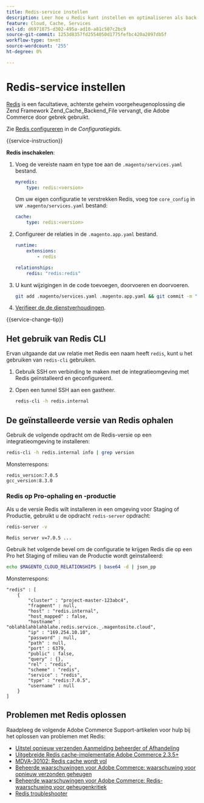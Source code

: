 ```yaml
---
title: Redis-service instellen
description: Leer hoe u Redis kunt instellen en optimaliseren als back-end cacheoplossing voor Adobe Commerce op cloudinfrastructuur.
feature: Cloud, Cache, Services
exl-id: d6971875-d302-495a-ad10-a81c507c2bc9
source-git-commit: 1253d8357fd2554050d1775fefbc420a2097db5f
workflow-type: tm+mt
source-wordcount: '255'
ht-degree: 0%

---
```


# Redis-service instellen

[Redis](https://redis.io) is een facultatieve, achterste geheim voorgeheugenoplossing die Zend Framework Zend_Cache_Backend_File vervangt, die Adobe Commerce door gebrek gebruikt.

Zie [Redis configureren](https://experienceleague.adobe.com/docs/commerce-operations/configuration-guide/cache/redis/config-redis.html) in de _Configuratiegids_.

{{service-instruction}}

**Redis inschakelen**:

1. Voeg de vereiste naam en type toe aan de `.magento/services.yaml` bestand.

   ```yaml
   myredis:
       type: redis:<version>
   ```

   Om uw eigen configuratie te verstrekken Redis, voeg toe `core_config` in uw `.magento/services.yaml` bestand:

   ```yaml
   cache:
       type: redis:<version>
   ```

1. Configureer de relaties in de `.magento.app.yaml` bestand.

   ```yaml
   runtime:
       extensions:
           - redis
   
   relationships:
       redis: "redis:redis"
   ```

1. U kunt wijzigingen in de code toevoegen, doorvoeren en doorvoeren.

   ```bash
   git add .magento/services.yaml .magento.app.yaml && git commit -m "Enable redis service" && git push origin <branch-name>
   ```

1. [Verifieer de de dienstverhoudingen](services-yaml.md#service-relationships).

{{service-change-tip}}

## Het gebruik van Redis CLI

Ervan uitgaande dat uw relatie met Redis een naam heeft `redis`, kunt u het gebruiken van `redis-cli` gebruiken.

1. Gebruik SSH om verbinding te maken met de integratieomgeving met Redis geïnstalleerd en geconfigureerd.

1. Open een tunnel SSH aan een gastheer.

   ```bash
   redis-cli -h redis.internal
   ```

## De geïnstalleerde versie van Redis ophalen

Gebruik de volgende opdracht om de Redis-versie op een integratieomgeving te installeren:

```bash
redis-cli -h redis.internal info | grep version
```

Monsterrespons:

```terminal
redis_version:7.0.5
gcc_version:8.3.0
```

### Redis op Pro-ophaling en -productie

Als u de versie Redis wilt installeren in een omgeving voor Staging of Productie, gebruikt u de opdracht `redis-server` opdracht:

```bash
redis-server -v
```

```terminal
Redis server v=7.0.5 ...
```

Gebruik het volgende bevel om de configuratie te krijgen Redis die op een Pro het Staging of milieu van de Productie wordt geïnstalleerd:

```bash
echo $MAGENTO_CLOUD_RELATIONSHIPS | base64 -d | json_pp
```

Monsterrespons:

```terminal
"redis" : [
    {
        "cluster" : "project-master-123abc4",
        "fragment" : null,
        "host" : "redis.internal",
        "host_mapped" : false,
        "hostname" : "oblahblahblahblahe.redis.service._.magentosite.cloud",
        "ip" : "169.254.10.10",
        "password" : null,
        "path" : null,
        "port" : 6379,
        "public" : false,
        "query" : {},
        "rel" : "redis",
        "scheme" : "redis",
        "service" : "redis",
        "type" : "redis:7.0.5",
        "username" : null
    }
]
```

## Problemen met Redis oplossen

Raadpleeg de volgende Adobe Commerce Support-artikelen voor hulp bij het oplossen van problemen met Redis:

- [Uitstel opnieuw verzenden Aanmelding beheerder of Afhandeling](https://experienceleague.adobe.com/docs/commerce-knowledge-base/kb/troubleshooting/miscellaneous/redis-issue-delay-magento-admin-login-or-checkout.html)
- [Uitgebreide Redis cache-implementatie Adobe Commerce 2.3.5+](https://experienceleague.adobe.com/docs/commerce-operations/implementation-playbook/best-practices/planning/redis-service-configuration.html)
- [MDVA-30102: Redis cache wordt vol](https://experienceleague.adobe.com/docs/commerce-knowledge-base/kb/support-tools/patches/v1-0-6/mdva-30102-magento-patch-redis-cache-getting-full.html)
- [Beheerde waarschuwingen voor Adobe Commerce: waarschuwing voor opnieuw verzonden geheugen](https://experienceleague.adobe.com/docs/commerce-knowledge-base/kb/support-tools/managed-alerts/managed-alerts-on-magento-commerce-redis-memory-warning-alert.html)
- [Beheerde waarschuwingen voor Adobe Commerce: Redis-waarschuwing voor geheugenkritiek](https://experienceleague.adobe.com/docs/commerce-knowledge-base/kb/support-tools/managed-alerts/managed-alerts-on-magento-commerce-redis-memory-critical-alert.html)
- [Redis troubleshooter](https://experienceleague.adobe.com/docs/commerce-knowledge-base/kb/troubleshooting/miscellaneous/redis-troubleshooter.html)
